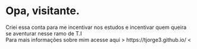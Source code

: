 <h1> Opa, visitante. </h1> 
<p> Criei essa conta para me incentivar nos estudos e incentivar quem queira se aventurar nesse ramo de T.I <br>
  Para mais informações sobre mim acesse aqui > https://tjorge3.github.io/ < </p>
 
<!--
**tJorge3/tJorge3** is a ✨ _special_ ✨ repository because its `README.md` (this file) appears on your GitHub profile.

Here are some ideas to get you started:

- 🔭 I’m currently working on ...
- 🌱 I’m currently learning ...
- 👯 I’m looking to collaborate on ...
- 🤔 I’m looking for help with ...
- 💬 Ask me about ...
- 📫 How to reach me: ...
- 😄 Pronouns: ...
- ⚡ Fun fact: ...
-->
